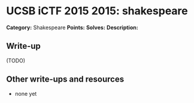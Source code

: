 # UCSB iCTF 2015 2015: shakespeare

**Category:** Shakespeare
**Points:** 
**Solves:** 
**Description:**



## Write-up

(TODO)

## Other write-ups and resources

* none yet
